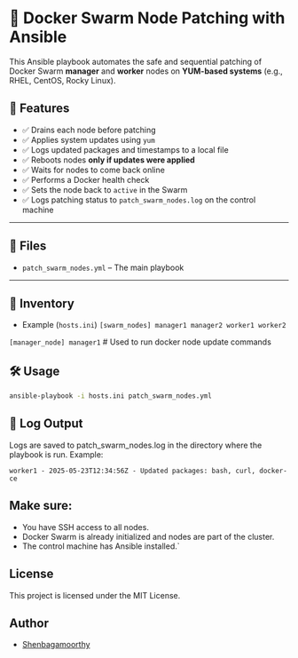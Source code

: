# 🔧 Docker Swarm Node Patching with Ansible

This Ansible playbook automates the safe and sequential patching of Docker Swarm **manager** and **worker** nodes on **YUM-based systems** (e.g., RHEL, CentOS, Rocky Linux).

## 🚀 Features

- ✅ Drains each node before patching
- ✅ Applies system updates using `yum`
- ✅ Logs updated packages and timestamps to a local file
- ✅ Reboots nodes **only if updates were applied**
- ✅ Waits for nodes to come back online
- ✅ Performs a Docker health check
- ✅ Sets the node back to `active` in the Swarm
- ✅ Logs patching status to `patch_swarm_nodes.log` on the control machine

---

## 📁 Files

- `patch_swarm_nodes.yml` – The main playbook

---

## 🧩 Inventory
- Example (`hosts.ini`)
`[swarm_nodes]
manager1
manager2
worker1
worker2`

`[manager_node]
manager1` # Used to run docker node update commands

## 🛠️ Usage
```bash
ansible-playbook -i hosts.ini patch_swarm_nodes.yml
```
## 📄 Log Output

Logs are saved to patch_swarm_nodes.log in the directory where the playbook is run.
Example:

`worker1 - 2025-05-23T12:34:56Z - Updated packages: bash, curl, docker-ce`

## Make sure:

- You have SSH access to all nodes.
- Docker Swarm is already initialized and nodes are part of the cluster.
- The control machine has Ansible installed.`
## License
This project is licensed under the MIT License.

## Author
- [Shenbagamoorthy](https://github.com/moorthyoncloud)
